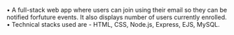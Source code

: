 • A full-stack web app where users can join using their email so they can be notified forfuture events. It also displays number of users currently enrolled.<br>
• Technical stacks used are - HTML, CSS, Node.js, Express, EJS, MySQL.
